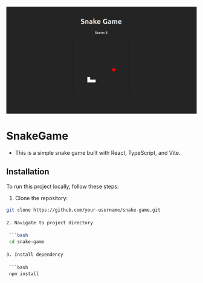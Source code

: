 ![Snake Game Screenshot](./public/demo.png)

# SnakeGame

- This is a simple snake game built with React, TypeScript, and Vite.

## Installation

To run this project locally, follow these steps:

1.  Clone the repository:

   ```bash
   git clone https://github.com/your-username/snake-game.git

2. Navigate to project directory 

    ```bash
    cd snake-game

3. Install dependency 

    ```bash
    npm install
    


